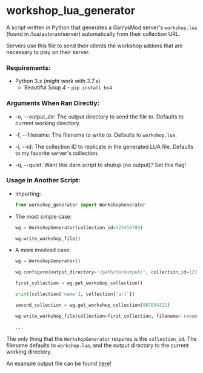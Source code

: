 # workshop_lua_generator
A script written in Python that generates a GarrysMod server's `workshop.lua` (found in /lua/autorun/server)  automatically from their collection URL.

Servers use this file to send their clients the workshop addons that are necessary to play on their server.

### Requirements: 
* Python 3.x (*might* work with 2.7.x)
   * Beautiful Soup 4 - `pip install bs4`

### Arguments When Ran Directly:
* -o, --output_dir: The output directory to send the file to. Defaults to current working directory.
    
* -f, --filename: The filename to write to. Defaults to `workshop.lua`.
    
* -i, --id: The collection ID to replicate in the generated LUA file. Defaults to my favorite server's collection.
    
* -q, --quiet: Want this darn script to shutup (no output)? Set this flag!


### Usage in Another Script:
* Importing:
  ```python
  from workshop_generator import WorkshopGenerator
  ```

* The most simple case:
  ```python
  wg = WorkshopGenerator(collection_id=123456789)
  
  wg.write_workshop_file()
  ```

* A more involved case:
  ```python
  wg = WorkshopGenerator()
  
  wg.configure(output_directory='/path/to/output/', collection_id=123456789)
  
  first_collection = wg.get_workshop_collection()
  
  print(collection['name'], collection['url'])
  
  second_collection = wg.get_workshop_collection(987654321)
  
  wg.write_workshop_file(collection=first_collection, filename='renamed.lua')
  
  ...
  
  ```
The only thing that the `WorkshopGenerator` requires is the `collection_id`. 
The filename defaults to `workshop.lua`, and the output directory to the current working directory.

An example output file can be found [here](example_output/workshop.lua)!
